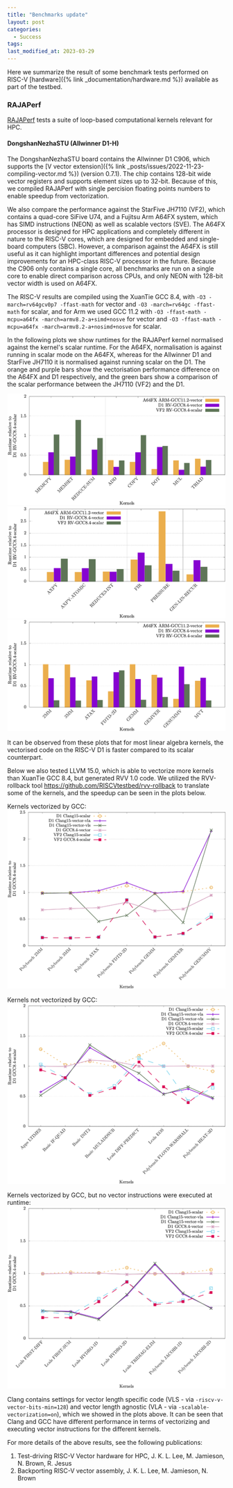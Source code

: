 ```yaml
---
title: "Benchmarks update"
layout: post
categories:
  - Success
tags:
last_modified_at: 2023-03-29
---
```



Here we summarize the result of some benchmark tests performed on RISC-V [hardware]({% link _documentation/hardware.md %}) available as part of the testbed.

### RAJAPerf

[RAJAPerf](https://github.com/LLNL/RAJAPerf) tests a suite of loop-based computational kernels relevant for HPC.

#### DongshanNezhaSTU (Allwinner D1-H)

The DongshanNezhaSTU board contains the Allwinner D1 C906, which supports the [V vector extension]({% link _posts/issues/2022-11-23-compiling-vector.md %}) (version 0.7.1). The chip contains 128-bit wide vector registers and supports element sizes up to 32-bit. Because of this, we compiled RAJAPerf with single percision floating points numbers to enable speedup from vectorization. 

We also compare the performance against the StarFive JH7110 (VF2), which contains a quad-core SiFive U74, and a Fujitsu Arm A64FX system, which has SIMD instructions (NEON) as well as scalable vectors (SVE). The A64FX processor is designed for HPC applications and completely different in nature to the RISC-V cores, which are designed for embedded and single-board computers (SBC). However, a comparison against the A64FX is still useful as it can highlight important differences and potential design improvements for an HPC-class RISC-V processor in the future. Because the C906 only contains a single core, all benchmarks are run on a single core to enable direct comparison across CPUs, and only NEON with 128-bit vector width is used on A64FX.

The RISC-V results are compiled using the XuanTie GCC 8.4, with `-O3 -march=rv64gcv0p7 -ffast-math` for vector and `-O3 -march=rv64gc -ffast-math` for scalar, and for Arm we used GCC 11.2 with `-O3 -ffast-math -mcpu=a64fx -march=armv8.2-a+simd+nosve` for vector and `-O3 -ffast-math -mcpu=a64fx -march=armv8.2-a+nosimd+nosve` for scalar.

In the following plots we show runtimes for the RAJAPerf kernel normalised against the kernel's scalar runtime. For the A64FX, normalisation is against running in scalar mode on the A64FX, whereas for the Allwinner D1 and StarFive JH7110 it is normalised against running scalar on the D1. The orange and purple bars show the vectorisation performance difference on the A64FX and D1 respectively, and the green bars show a comparison of the scalar performance between the JH7110 (VF2) and the D1.


<img src="/images/gp_status-RV-Arm-comparison-algorithm-stream.png"/>

<img src="/images/gp_status-RV-Arm-comparison-basic-apps-lcals.png"/>

<img src="/images/gp_status-RV-Arm-comparison-polybench.png"/>


It can be observed from these plots that for most linear algebra kernels, the vectorised code on the RISC-V D1 is faster compared to its scalar counterpart.

Below we also tested LLVM 15.0, which is able to vectorize more kernels than XuanTie GCC 8.4, but generated RVV 1.0 code. We utilized the RVV-rollback tool <https://github.com/RISCVtestbed/rvv-rollback> to translate some of the kernels, and the speedup can be seen in the plots below.

Kernels vectorized by GCC:
<img src="/images/gp_tool-RV-comparison-GCC-vec-line.png"/>

Kernels not vectorized by GCC:
<img src="/images/gp_tool-RV-comparison-GCC-novec-line.png"/>

Kernels vectorized by GCC, but no vector instructions were executed at runtime:
<img src="/images/gp_tool-RV-comparison-GCC-vec-norun-line.png"/>

Clang contains settings for vector length specific code (VLS - via `-riscv-v-vector-bits-min=128`) and vector length agnostic (VLA - via `-scalable-vectorization=on`), which we showed in the plots above. It can be seen that Clang and GCC have different performance in terms of vectorizing and executing vector instructions for the different kernels. 

For more details of the above results, see the following publications:

1. Test-driving RISC-V Vector hardware for HPC, J. K. L. Lee, M. Jamieson, N. Brown, R. Jesus
2. Backporting RISC-V vector assembly, J. K. L. Lee, M. Jamieson, N. Brown
